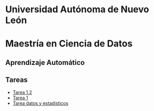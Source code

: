 # Universidad Autónoma de Nuevo León
# Maestría en Ciencia de Datos

## Aprendizaje Automático

## Tareas
- [Tarea 1.2](Datos_Objetivo.ipynb)
- [Tarea 1](Tarea1.ipynb)
- [Tarea datos y estadisticos](Tarea_2.ipynb)
